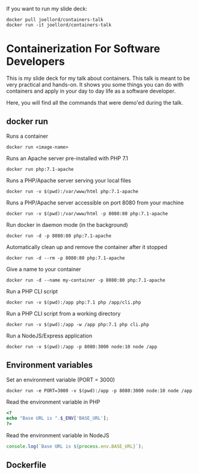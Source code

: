 If you want to run my slide deck:

```
docker pull joellord/containers-talk
docker run -it joellord/containers-talk
```

# Containerization For Software Developers
This is my slide deck for my talk about containers. This talk is meant to be very practical and hands-on. It shows you some things you can do with containers and apply in your day to day life as a software developer.

Here, you will find all the commands that were demo'ed during the talk.

## docker run

Runs a container
```
docker run <image-name>
```

Runs an Apache server pre-installed with PHP 7.1
```
docker run php:7.1-apache
```
Runs a PHP/Apache server serving your local files
```
docker run -v $(pwd):/var/www/html php:7.1-apache
```
Runs a PHP/Apache server accessible on port 8080 from your machine
```
docker run -v $(pwd):/var/www/html -p 8080:80 php:7.1-apache
```
Run docker in daemon mode (in the background)
```
docker run -d -p 8080:80 php:7.1-apache
```
Automatically clean up and remove the container after it stopped
```
docker run -d --rm -p 8080:80 php:7.1-apache
```
Give a name to your container
```
docker run -d --name my-container -p 8080:80 php:7.1-apache
```
Run a PHP CLI script 
```
docker run -v $(pwd):/app php:7.1 php /app/cli.php
```
Run a PHP CLI script from a working directory
```
docker run -v $(pwd):/app -w /app php:7.1 php cli.php
```
Run a NodeJS/Express application
```
docker run -v $(pwd):/app -p 8080:3000 node:10 node /app
```

## Environment variables
Set an environment variable (PORT = 3000)
```
docker run -e PORT=3000 -v $(pwd):/app -p 8080:3000 node:10 node /app
```
Read the environment variable in PHP
```php
<?
echo "Base URL is ".$_ENV['BASE_URL'];
?>
```
Read the environment variable in NodeJS
```js
console.log(`Base URL is ${process.env.BASE_URL}`);
```

## Dockerfile
